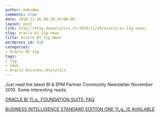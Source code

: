 ```yaml
---
author: makumbe
comments: true
date: 2010-11-26 08:10:16+00:00
layout: post
link: http://blog.daanalytics.nl/2010/11/26/oracle-bi-11g-news/
slug: oracle-bi-11g-news
title: Oracle BI 11g News
wordpress_id: 618
categories:
- Oracle BI 11g
tags:
- 11g
- news
- Oracle Business Analytics
---
```


Just read the latest BI & EPM Partner Community Newsletter November 2010. Some interesting reads;

[ORACLE BI 11_g_ FOUNDATION SUITE: FAQ](http://www.oracle.com/partners/campaign/newsletters/183623)

[BUSINESS INTELLIGENCE STANDARD EDITION ONE 11_g_ IS AVAILABLE](http://www.oracle.com/technetwork/middleware/bi-foundation/standard-edition-one-095406.html)
